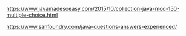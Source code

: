 https://www.javamadesoeasy.com/2015/10/collection-java-mcq-150-multiple-choice.html

https://www.sanfoundry.com/java-questions-answers-experienced/

